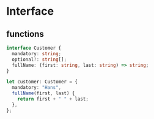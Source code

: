 # Interface

## functions

```typescript
interface Customer {
  mandatory: string;
  optional?: string[];
  fullName: (first: string, last: string) => string;
}

let customer: Customer = {
  mandatory: "Hans",
  fullName(first, last) {
    return first + " " + last;
  },
};
```
